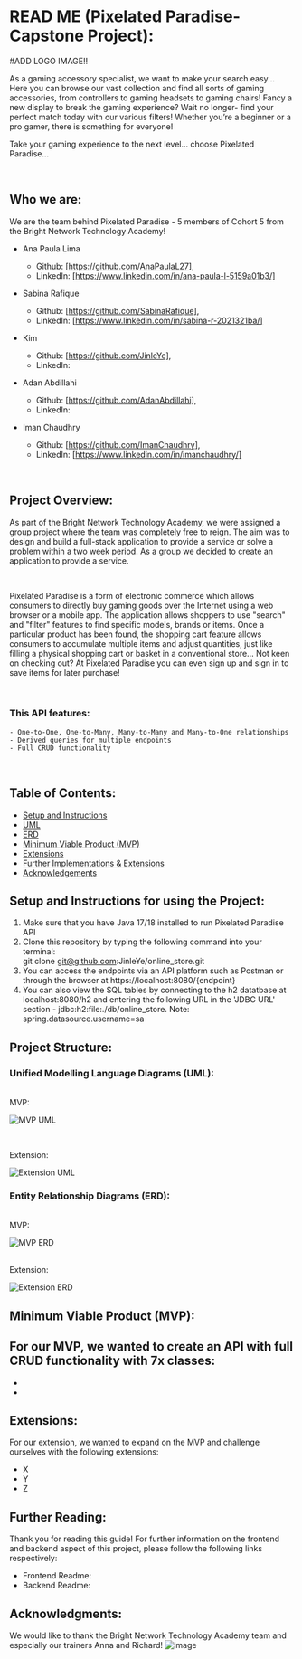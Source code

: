 # READ ME (Pixelated Paradise- Capstone Project):

#ADD LOGO IMAGE!! 

As a gaming accessory specialist, we want to make your search easy... Here you can browse our vast collection and find all sorts of gaming accessories, from controllers to gaming headsets to gaming chairs! Fancy a new display to break the gaming experience? Wait no longer-  find your perfect match today with our various filters! Whether you’re a beginner or a pro gamer, there is something for everyone!

Take your gaming experience to the next level... choose Pixelated Paradise...


<br>

## Who we are:
We are the team behind Pixelated Paradise - 5 members of Cohort 5 from the Bright Network Technology Academy!


- Ana Paula Lima 
    - Github: [https://github.com/AnaPaulaL27], 
    - LinkedIn: [https://www.linkedin.com/in/ana-paula-l-5159a01b3/]

- Sabina Rafique 
    - Github: [https://github.com/SabinaRafique],
    - LinkedIn: [https://www.linkedin.com/in/sabina-r-2021321ba/]
    
 - Kim
    - Github: [https://github.com/JinleYe],
    - LinkedIn: 
    
- Adan Abdillahi 
    - Github: [https://github.com/AdanAbdillahi],
    - LinkedIn: 

- Iman Chaudhry
    - Github: [https://github.com/ImanChaudhry],
    - LinkedIn: [https://www.linkedin.com/in/imanchaudhry/]      

<br>


## Project Overview:
As part of the Bright Network Technology Academy, we were assigned a group project where the team was completely free to reign. The aim was  to design and build a full-stack application to provide a service or solve a problem within a two week period. As a group we decided to create an application to provide a service.

<br>

Pixelated Paradise is a form of electronic commerce which allows consumers to directly buy gaming goods over the Internet using a web browser or a mobile app. The application allows shoppers to use "search" and "filter" features to find specific models, brands or items. Once a particular product has been found, the shopping cart feature allows consumers to accumulate multiple items and adjust quantities, just like filling a physical shopping cart or basket in a conventional store... Not keen on checking out? At Pixelated Paradise you can even sign up and sign in to save items for later purchase!

<br>


 ### This API features:
 
    - One-to-One, One-to-Many, Many-to-Many and Many-to-One relationships
    - Derived queries for multiple endpoints
    - Full CRUD functionality
    
<br>

## Table of Contents:
- [Setup and Instructions](#setup-and-instructions-for-using-the-project)
- [UML](#unified-modelling-language-diagrams-uml)
- [ERD](#entity-relationship-diagrams-erd)
- [Minimum Viable Product (MVP)](#minimum-viable-product-mvp)
- [Extensions](#extensions)
- [Further Implementations & Extensions](#further-implementations--extensions)
- [Acknowledgements](#acknowledgments)

## Setup and Instructions for using the Project:

1. Make sure that you have Java 17/18 installed to run Pixelated Paradise API
2. Clone this repository by typing the following command into your terminal: <br>
git clone git@github.com:JinleYe/online_store.git
3. You can access the endpoints via an API platform such as Postman or through the browser at https://localhost:8080/{endpoint}
4. You can also view the SQL tables by connecting to the h2 datatbase at localhost:8080/h2 and entering the following URL in the 'JDBC URL' section - jdbc:h2:file:./db/online_store. Note: spring.datasource.username=sa

## Project Structure:
### Unified Modelling Language Diagrams (UML):

<br>
MVP:

![MVP UML]( )

<br>

Extension:

![Extension UML]( )


### Entity Relationship Diagrams (ERD):
<br>
MVP:

![MVP ERD]( )

<br>
Extension:

![Extension ERD]( )


## Minimum Viable Product (MVP):
For our MVP, we wanted to create an API with full CRUD functionality with 7x classes:
- 
- 
- 


## Extensions:
For our extension, we wanted to expand on the MVP and challenge ourselves with the following extensions:
- X
- Y 
- Z

## Further Reading:
Thank you for reading this guide! 
For further information on the frontend and backend aspect of this project, please follow the following links respectively:

- Frontend Readme:
- Backend Readme: 


## Acknowledgments:

We would like to thank the Bright Network Technology Academy team and especially our trainers Anna and Richard!
![image](https://user-images.githubusercontent.com/103422102/177317511-96fcdc4f-58d2-4a71-b7ff-bcd735394b56.png)

